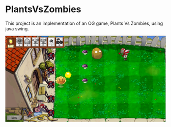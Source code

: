 # PlantsVsZombies

This project is an implementation of an OG game, Plants Vs Zombies, using java swing.

![Game](https://github.com/NamiMod/Memoir44/blob/Base/game.png)
